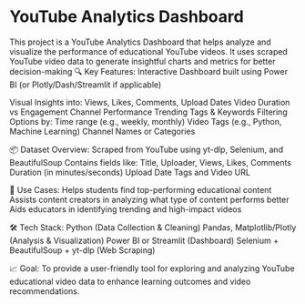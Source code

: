 # YouTube Analytics Dashboard
This project is a YouTube Analytics Dashboard that helps analyze and visualize the performance of educational YouTube videos. It uses scraped YouTube video data to generate insightful charts and metrics for better decision-making
🔍 Key Features:
Interactive Dashboard built using Power BI (or Plotly/Dash/Streamlit if applicable)

Visual Insights into:
Views, Likes, Comments, Upload Dates
Video Duration vs Engagement
Channel Performance
Trending Tags & Keywords
Filtering Options by:
Time range (e.g., weekly, monthly)
Video Tags (e.g., Python, Machine Learning)
Channel Names or Categories

📦 Dataset Overview:
Scraped from YouTube using yt-dlp, Selenium, and BeautifulSoup
Contains fields like:
Title, Uploader, Views, Likes, Comments
Duration (in minutes/seconds)
Upload Date
Tags and Video URL

🧠 Use Cases:
Helps students find top-performing educational content
Assists content creators in analyzing what type of content performs better
Aids educators in identifying trending and high-impact videos

🛠️ Tech Stack:
Python (Data Collection & Cleaning)
Pandas, Matplotlib/Plotly (Analysis & Visualization)
Power BI or Streamlit (Dashboard)
Selenium + BeautifulSoup + yt-dlp (Web Scraping)

📈 Goal:
To provide a user-friendly tool for exploring and analyzing YouTube educational video data to enhance learning outcomes and video recommendations.
